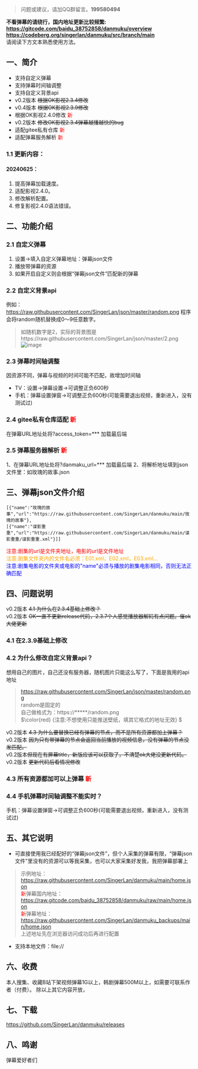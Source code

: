 >问题或建议，请加QQ群留言。**199580494**

**不看弹幕的请绕行，国内地址更新比较频繁:**  
**https://gitcode.com/baidu_38752858/danmuku/overview**   
**https://codeberg.org/singerlan/danmuku/src/branch/main**   
请阅读下方文本熟悉使用方法。
## 一、简介
- 支持自定义弹幕
- 支持弹幕时间轴调整
- 支持自定义背景api
- v0.2版本 ~~根据OK影视2.3.4修改~~ 
- v0.4版本 ~~根据OK影视2.3.9修改~~ 
- 根据OK影视2.4.0修改 <span style="color: red">新</span>
-  v0.2版本 ~~修改OK影视2.3.4弹幕越播越快的bug~~
- 适配gitee私有仓库 <span style="color: red">新</span>
- 适配弹幕服务解析 <span style="color: red">新</span>
### 1.1 更新内容：
#### 20240625：
1. 提高弹幕加载速度。
2. 适配影视2.4.0。
3. 修改解析配置。
4. 修复影视2.4.0语法错误。
## 二、功能介绍
### 2.1 自定义弹幕
1. 设置->填入自定义弹幕地址：弹幕json文件
2. 播放带弹幕的资源
3. 如果开启自定义则会根据“弹幕json文件”匹配新的弹幕
### 2.2 自定义背景api
例如：https://raw.githubusercontent.com/SingerLan/json/master/random.png
程序会将random随机替换成0～9任意数字。
>如随机数字是2，实际的背景图是https://raw.githubusercontent.com/SingerLan/json/master/2.png
>![image](https://github.com/SingerLan/danmuku/assets/44799711/9fff238b-8cdd-4dd0-b143-01121598332a)
### 2.3 弹幕时间轴调整
因资源不同，弹幕与视频的时间可能不匹配，故增加时间轴  
- TV：设置->弹幕设置->可调整正负600秒
- 手机：弹幕设置弹窗->可调整正负600秒(可能需要退出视频，重新进入，没有测试过)

### 2.4 gitee私有仓库适配 <span style="color: red">新</span>
在弹幕URL地址处将?access_token=*** 加载最后端


### 2.5 弹幕服务器解析 <span style="color: red">新</span>
1、在弹幕URL地址处将?danmaku_url=*** 加载最后端
2、将解析地址填到json文件里：如玫瑰的故事.json

## 三、弹幕json文件介绍
```
[{"name":"玫瑰的故事","url":"https://raw.githubusercontent.com/SingerLan/danmuku/main/玫瑰的故事"},
[{"name":"谍影重重","url":"https://raw.githubusercontent.com/SingerLan/danmuku/main/谍影重重/谍影重重.xml"}]]
```
<span style="color: red">注意:剧集的url是文件夹地址，电影的url是文件地址</span>  
<span style="color: orange">注意:剧集文件夹内的文件名必须：E01.xml，E02.xml，E03.xml...</span>  
<span style="color: blue">注意:剧集电影的文件夹或电影的"name"必须与播放的剧集电影相同，否则无法正确匹配</span>  

## 四、问题说明

v0.2版本  ~~4.1 为什么在2.3.4基础上修改？~~  
v0.2版本  ~~OK一直不更新release代码，2.3.7个人感觉播放器解码有点问题。催ok大佬更新~~  
### 4.1 在2.3.9基础上修改

### 4.2 为什么修改自定义背景api？
  想用自己的图片，自己还没有服务器，随机图片只能这么写了，下面是我用的api地址
  > https://raw.githubusercontent.com/SingerLan/json/master/random.png  
  random是固定的  
  自己做格式为：https://*****/random.png  
  $\color{red} {注意:不想使用只能推送壁纸，填其它格式的地址无效} $

v0.2版本 ~~4.3 为什么要替换已经有弹幕的节点，而不是所有资源都加上弹幕？~~  
v0.2版本 ~~因为只有带弹幕的节点会返回当前播放的视频信息，没有弹幕的节点没发匹配。~~  
v0.2版本~~但现在有屏幕title，新版应该可以获取了，不清楚ok大佬没更新代码。~~  
v0.2版本 ~~更新代码后看情况修改~~  
### 4.3 所有资源都加可以上弹幕  <span style="color: red">新</span>

### 4.4 手机弹幕时间轴调整不能实时？
手机：弹幕设置弹窗->可调整正负600秒(可能需要退出视频，重新进入，没有测试过)

## 五、其它说明  
- 可直接使用我已经配好的“弹幕json文件”，但个人采集的弹幕有限，“弹幕json文件”里没有的资源可以等我采集，也可以大家采集好发我，我把弹幕部署上
> 示例地址：https://raw.githubusercontent.com/SingerLan/danmuku/main/home.json  
>  <span style="color: red">新</span>弹幕国内地址：https://raw.gitcode.com/baidu_38752858/danmuku/raw/main/home.json  
>  <span style="color: red">新</span>弹幕地址：https://raw.githubusercontent.com/SingerLan/danmuku_backups/main/home.json  
>  上述地址先在浏览器访问成功后再进行配置
- 支持本地文件：file://
## 六、收费
  本人搜集、收藏B站下架视频弹幕1G以上，韩剧弹幕500M以上，如需要可联系作者（付费）。
  除以上其它内容开放，

## 七、下载

https://github.com/SingerLan/danmuku/releases  

## 八、鸣谢
  弹幕爱好者们
